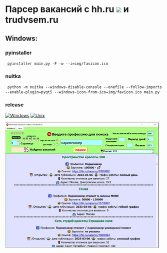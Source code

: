 # Парсер вакансий с hh.ru <img src="https://i.hh.ru/logos/svg/hh.ru__min_.svg" height="32"/> и trudvsem.ru

## Windows:
### pyinstaller
     pyinstaller main.py -F -w --i=img/favicon.ico
### nuitka
     python -m nuitka --windows-disable-console --onefile --follow-imports --enable-plugin=pyqt5 --windows-icon-from-ico=img/favicon.ico main.py
### release
[![Windows](https://img.shields.io/badge/-Windows_x64-blue.svg?style=for-the-badge&logo=windows)](https://github.com/extybr/parser-vacancies-Headhunter/releases/windows_x64_hh-1.0.0.zip)
[![Unix](https://img.shields.io/badge/-Linux-red.svg?style=for-the-badge&logo=linux)](https://github.com/extybr/parser-vacancies-Headhunter/releases/linux_install.sh)

<img src="img/preview.jpg" height="400">
